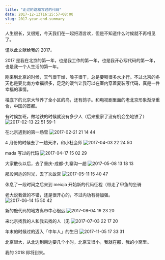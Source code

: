 ```yaml
---
title: "走过的路和写过的代码"
date: 2017-12-13T16:25:57+08:00
slug: 2017-year-end-summary
---
```


人生很长，又很短，今天我们在一起把酒言欢，但是不知道什么时候就不再相见了。

谨以此文献给我的 2017。

2017 是我在北京的第一年，也是我工作的第一年，也是我开心写代码的第一年，也是我一个人生活的第一年。

刚来到北京的时候，天气很干燥，嗓子很干，总是要喝很多水才行。不过北京的冬天也是要比南方幸福很多，足足的暖气让我可以在室内穿着夏装写代码，真是一件幸福的事情。

楼底下的北京大爷养了全小区的鸟，还有鸽子。和电视剧里面的老北京形象渐渐重合，中国的首都。

有时候加班，做地铁的时候就没有多少人（后来搬家了没有机会坐地铁了）
![2017-02-13 22 51 59-1][image-1]

在北京遇到的第一场雪
![2017-02-21 21 14 44][image-2]

4 月份的时候去了一趟天津，和小杜会师
![2017-04-03 22 24 50][image-3]

mada 写过的代码
![2017-04-17 15 02 29][image-4]

大家散伙以后，去了重庆-成都-九寨沟一趟
![2017-05-08 13 18 13][image-5]

那段闲适的时光，去了次故宫
![2017-05-11 15 40 47][image-6]

休息了一段时间之后来到 meiqia 开始新的代码征程（带走了甲鱼的坐骑

老大说我做的不错，还是很开心的，不过内功有待加强。
![2017-06-14 15 50 42][image-7]

新的敲代码的地方离市中心很远
![2017-08-04 19 23 20][image-8]

来北京找我的人和我去找的人（无
![2017-07-03 22 17 20][image-9]

年末的时候过的迈入「中年人」的生日
![2017-11-05 17 33 31][image-10]

北京很大，从北边到南边要几个小时，北京又很小，我就在那，我的小窝里。

我的 2018 即将到来。

[image-1]:	https://user-images.githubusercontent.com/15604894/33938299-fdef3ea0-e041-11e7-93e4-fc177aeb5255.jpg
[image-2]:	https://user-images.githubusercontent.com/15604894/33938214-94f6064a-e041-11e7-9a73-02dc1fbe77bb.jpg
[image-3]:	https://user-images.githubusercontent.com/15604894/33938285-e3345686-e041-11e7-8053-a13ebe66d83f.jpg
[image-4]:	https://user-images.githubusercontent.com/15604894/33938270-cf6c9fc8-e041-11e7-9c0a-e4d8c8f9e391.jpg
[image-5]:	https://user-images.githubusercontent.com/15604894/33938384-4c151a32-e042-11e7-9721-682682b8e9fa.jpg
[image-6]:	https://user-images.githubusercontent.com/15604894/33938503-a2fbe380-e042-11e7-8134-5f0e4a0ab08a.jpg
[image-7]:	https://user-images.githubusercontent.com/15604894/33938533-d4b9818e-e042-11e7-8d5a-15dcba1cb3ee.jpg
[image-8]:	https://user-images.githubusercontent.com/15604894/33938616-169acd88-e043-11e7-94c7-0d7630532173.jpg
[image-9]:	https://user-images.githubusercontent.com/15604894/33942853-39e75e50-e052-11e7-9dee-2aac3f5c495d.jpg
[image-10]:	https://user-images.githubusercontent.com/15604894/33942887-5569e634-e052-11e7-98bb-cb9b40ee4d22.jpg